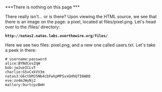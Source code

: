 ***There is nothing on this page ***

There really isn't... or is there? Upon viewing the HTML source, we see that there is an image on the page: a pixel, located at files/pixel.png. Let's head over to the /files/ directory:

**`http://natas2.natas.labs.overthewire.org/files/`**  

Here we see two files: pixel.png, and a new one called users.txt. Let's take a peek in there:

```
# username:password
alice:BYNdCesZqW
bob:jw2ueICLvT
charlie:G5vCxkVV3m
natas3:G6ctbMJ5Nb4cbFwhpMPSvxGHhQ7I6W8Q
eve:zo4mJWyNj2
mallory:9urtcpzBmH
```
